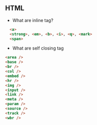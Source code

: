 ## HTML

- What are inline tag?
```html
  <a>
  <strong>, <em>, <b>, <i>, <q>, <mark>
  <span>
```

- What are self closing tag
```html
<area />
<base />
<br />
<col />
<embed />
<hr />
<img />
<input />
<link />
<meta />
<param />
<source />
<track />
<wbr />
```
